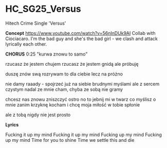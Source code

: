 # HC_SG25_Versus
Hitech Crime Single 'Versus'

**Concept**
https://www.youtube.com/watch?v=56nInDUk9AI
Collab with Ciociacaro. I'm the bad guy and she's the bad girl - we clash and attack lyrically each other.


**CHORUS**
0:25
"kurwa znowu to samo"

rzucasz że jestem chujem
rzucasz że jestem gnidą
ale próbuję

duszę znów swą rozrywam 
to dla ciebie lecz na próżno

nie damy raaady - spojrzeć już na siebie 
brudnymi myślami ale z sercem czystym
nadal ze mnie cham, chyba ze sobą nie gramy 

chcesz nas znowu zniszczyć ostro
no to jebnij mi w twarz co myślisz o mnie
zanim krzyknę kocham i chcę 
moja miłość w tobie spłonie

ale z tobą nigdy nie jest prosto


**Lyrics**

Fucking it up my mind
Fucking it up my mind
Fucking up my mind
Fucking up my mind
Time for you to shine
Time we settle this and die
